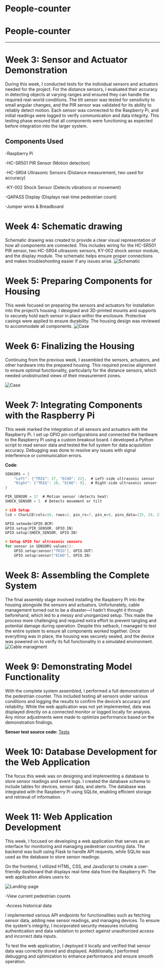 # People-counter
# People-counter
---
# Week 3: Sensor and Actuator Demonstration
During this week, I conducted tests for the individual sensors and actuators needed for the project. For the distance sensors, I evaluated their accuracy in detecting objects at varying ranges and ensured they can handle the required real-world conditions. The tilt sensor was tested for sensitivity to small angular changes, and the PIR sensor was validated for its ability to reliably detect motion. Each sensor was connected to the Raspberry Pi, and initial readings were logged to verify communication and data integrity. This testing phase ensured that all components were functioning as expected before integration into the larger system.

## Components Used

-Raspberry Pi

-HC-SR501 PIR Sensor (Motion detection)

-HC-SR04 Ultrasonic Sensors (Distance measurement, two used for accuracy)

-KY-002 Shock Sensor (Detects vibrations or movement)

-QAPASS Display (Displays real-time pedestrian count)

-Jumper wires & Breadboard

# Week 4: Schematic drawing
Schematic drawing was created to provide a clear visual representation of how all components are connected. This includes wiring for the HC-SR501 PIR sensor, two HC-SR04 ultrasonic sensors, KY-002 shock sensor module, and the display module. The schematic helps ensure proper connections and makes troubleshooting easier if any issues arise.
![Schematic](Software/Frizting/shemaPC.png)

# Week 5: Preparing Components for Housing
This week focused on preparing the sensors and actuators for installation into the project’s housing. I designed and 3D-printed mounts and supports to securely hold each sensor in place within the enclosure. Protective casings were applied to ensure durability. The housing design was reviewed to accommodate all components.
![Case](Hardware/3D-design/Images/Case-collage.png)

# Week 6: Finalizing the Housing
Continuing from the previous week, I assembled the sensors, actuators, and other hardware into the prepared housing. This required precise alignment to ensure optimal functionality, particularly for the distance sensors, which needed unobstructed views of their measurement zones.

![Case](Hardware/3D-design/Images/Case-lid-collage.png)

# Week 7: Integrating Components with the Raspberry Pi
This week marked the integration of all sensors and actuators with the Raspberry Pi. I set up GPIO pin configurations and connected the hardware to the Raspberry Pi using a custom breakout board. I developed a Python script to read sensor data and tested the full system for data acquisition accuracy. Debugging was done to resolve any issues with signal interference or communication errors.

**Code**:
```c
SENSORS = {
    "Left": {"TRIG": 27, "ECHO": 22},  # Left-side ultrasonic sensor
    "Right": {"TRIG": 10, "ECHO": 9},  # Right-side ultrasonic sensor
}

PIR_SENSOR = 17  # Motion sensor (detects heat)
SHOCK_SENSOR = 5  # Detects movement or tilt

# LCD Setup
lcd = CharLCD(cols=16, rows=2, pin_rs=7, pin_e=8, pins_data=[25, 24, 23, 18], numbering_mode=GPIO.BCM)

GPIO.setmode(GPIO.BCM)
GPIO.setup(PIR_SENSOR, GPIO.IN)
GPIO.setup(SHOCK_SENSOR, GPIO.IN)

# Setup GPIO for ultrasonic sensors
for sensor in SENSORS.values():
    GPIO.setup(sensor["TRIG"], GPIO.OUT)
    GPIO.setup(sensor["ECHO"], GPIO.IN)
```
# Week 8: Assembling the Complete System
The final assembly stage involved installing the Raspberry Pi into the housing alongside the sensors and actuators. Unfortunately, cable management turned out to be a disaster—I hadn't thought it through beforehand, which led to a messy and unorganized setup. This made the process more challenging and required extra effort to prevent tangling and potential damage during operation. Despite this setback, I managed to test the entire system to ensure all components worked together. Once everything was in place, the housing was securely sealed, and the device was powered on to verify its full functionality in a simulated environment.
![Cable managment](Hardware/Images/Disaster-cable-managment.jpg)


# Week 9: Demonstrating Model Functionality
With the complete system assembled, I performed a full demonstration of the pedestrian counter. This included testing all sensors under various conditions and logging the results to confirm the device’s accuracy and reliability. While the web application was not yet implemented, data was displayed directly on a connected monitor or logged locally for analysis. Any minor adjustments were made to optimize performance based on the demonstration findings.

**Sensor test source code:** [Tests](Software/People-counter/tests)

# Week 10: Database Development for the Web Application
The focus this week was on designing and implementing a database to store sensor readings and event logs. I created the database schema to include tables for devices, sensor data, and alerts. The database was integrated with the Raspberry Pi using SQLite, enabling efficient storage and retrieval of information.

# Week 11: Web Application Development
This week, I focused on developing a web application that serves as an interface for monitoring and managing pedestrian counting data. The backend was built using Flask to handle API requests, while SQLite was used as the database to store sensor readings.

On the frontend, I utilized HTML, CSS, and JavaScript to create a user-friendly dashboard that displays real-time data from the Raspberry Pi. The web application allows users to:

![Landing-page](Software/People-counter/landing-page.png)

-View current pedestrian counts

-Access historical data

I implemented various API endpoints for functionalities such as fetching sensor data, adding new sensor readings, and managing devices. To ensure the system's integrity, I incorporated security measures including authentication and data validation to protect against unauthorized access and incorrect data inputs.

To test the web application, I deployed it locally and verified that sensor data was correctly stored and displayed. Additionally, I performed debugging and optimization to enhance performance and ensure smooth operation.

